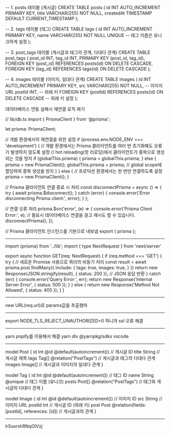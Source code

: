-- 1. posts 테이블 (게시글)
CREATE TABLE posts (
  id INT AUTO_INCREMENT PRIMARY KEY,
  title VARCHAR(255) NOT NULL,
  createdAt TIMESTAMP DEFAULT CURRENT_TIMESTAMP
);

-- 2. tags 테이블 (태그)
CREATE TABLE tags (
  id INT AUTO_INCREMENT PRIMARY KEY,
  name VARCHAR(255) NOT NULL UNIQUE -- 태그 이름은 유니크하게 설정
);

-- 3. post_tags 테이블 (게시글과 태그의 관계, 다대다 관계)
CREATE TABLE post_tags (
  post_id INT,
  tag_id INT,
  PRIMARY KEY (post_id, tag_id),
  FOREIGN KEY (post_id) REFERENCES posts(id) ON DELETE CASCADE,
  FOREIGN KEY (tag_id) REFERENCES tags(id) ON DELETE CASCADE
);

-- 4. images 테이블 (이미지, 일대다 관계)
CREATE TABLE images (
  id INT AUTO_INCREMENT PRIMARY KEY,
  src VARCHAR(255) NOT NULL, -- 이미지 URL
  postId INT,                -- 외래 키
  FOREIGN KEY (postId) REFERENCES posts(id) ON DELETE CASCADE -- 외래 키 설정
);



데이터베이스 연동 실패시 재연결 로직 짜기



// lib/db.ts
import { PrismaClient } from '@prisma';

let prisma: PrismaClient;
<!-- console.log('prisma', prisma); -->

// 개발 환경에서의 재연결을 위한 설정
if (process.env.NODE_ENV === 'development') {
  // 개발 환경에서는 Prisma 클라이언트를 여러 번 초기화해도 오류가 발생하지 않도록 설정
  // hot reloading(핫 리로딩)에서 클라이언트가 중복으로 생성되는 것을 방지
  if (globalThis.prisma) {
    prisma = globalThis.prisma;
  } else {
    prisma = new PrismaClient();
    globalThis.prisma = prisma;  // global scope에 할당하여 중복 생성을 방지
  }
} else {
  // 프로덕션 환경에서는 한 번만 연결하도록 설정
  prisma = new PrismaClient();
}

// Prisma 클라이언트 연결 종료 시 처리
const disconnectPrisma = async () => {
  try {
    await prisma.$disconnect();
  } catch (error) {
    console.error('Error disconnecting Prisma client:', error);
  }
};

// 연결 오류 처리
prisma.$on('error', (e) => {
  console.error('Prisma Client Error:', e);
  // 필요시 데이터베이스 연결을 끊고 재시도 할 수 있습니다.
  disconnectPrisma();
});

// Prisma 클라이언트 인스턴스를 기본으로 내보냄
export { prisma };

------

import {prisma} from '../lib';
import { type NextRequest } from 'next/server'

export async function GET(req: NextRequest) {
  if (req.method === 'GET') {
    try {
      // 새로운 Promise 사용으로 쿼리의 비동기 처리
      const result = await prisma.post.findMany({
        include: {
          tags: true,
          images: true,
        }
      })
      return new Response(JSON.stringify(result), { status: 200 }); // JSON 응답 반환
    } catch (err) {
      console.error('Query Error:', err);
      return new Response('Internal Server Error', { status: 500 });
    }
  } else {
    return new Response('Method Not Allowed', { status: 405 });
  }
}



-----
new URL(req.url)로 params값을 추출했따

------
export NODE_TLS_REJECT_UNAUTHORIZED=0
하니까 ssl 오류 해결

--------
yarn pnpify를 이용해서 해결
yarn dlx @yarnpkg/sdks vscode

------
model Post {
  id        Int       @id @default(autoincrement()) // 게시글 ID
  title     String    // 게시글 제목
  tags      Tag[]     @relation("PostTags")         // 게시글과 태그의 다대다 관계
  images    Image[]   // 게시글과 이미지의 일대다 관계
}

model Tag {
  id        Int       @id @default(autoincrement()) // 태그 ID
  name      String    @unique                      // 태그 이름 (유니크)
  posts     Post[]    @relation("PostTags")         // 태그와 게시글의 다대다 관계
}

model Image {
  id      Int      @id @default(autoincrement()) // 이미지 ID
  src     String   // 이미지 URL
  postId  Int      // 게시글 ID (외래 키)
  post    Post     @relation(fields: [postId], references: [id]) // 게시글과의 관계
}

----------
lrSxorshRNqOlVzj